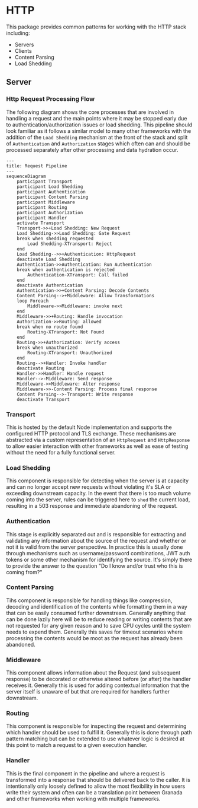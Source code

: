 # HTTP

This package provides common patterns for working with the HTTP stack including:

- Servers
- Clients
- Content Parsing
- Load Shedding

## Server

### Http Request Processing Flow

The following diagram shows the core processes that are involved in handling a request and the main points where it may be stopped early due to authentication/authorization issues or load shedding. This pipeline should look familiar as it follows a similar model to many other frameworks with the addition of the `Load Shedding` mechanism at the front of the stack and split of `Authentication` and `Authorization` stages which often can and should be processed separately after other processing and data hydration occur.

```mermaid
---
title: Request Pipeline
---
sequenceDiagram
    participant Transport
    participant Load Shedding
    participant Authentication
    participant Content Parsing
    participant Middleware
    participant Routing
    participant Authorization
    participant Handler
    activate Transport
    Transport->>+Load Shedding: New Request
    Load Shedding->>Load Shedding: Gate Request
    break when shedding requested
        Load Shedding-XTransport: Reject
    end
    Load Shedding-->>+Authentication: HttpRequest
    deactivate Load Shedding
    Authentication->>Authentication: Run Authentication
    break when authentication is rejected
        Authentication-XTransport: Call failed
    end
    deactivate Authentication
    Authentication->>+Content Parsing: Decode Contents
    Content Parsing-->+Middleware: Allow Transformations
    loop Foreach
        Middleware->>Middleware: invoke next
    end
    Middleware->>+Routing: Handle invocation
    Authorization->>Routing: allowed
    break when no route found
        Routing-XTransport: Not Found
    end
    Routing->>+Authorization: Verify access
    break when unauthorized
        Routing-XTransport: Unauthorized
    end
    Routing-->+Handler: Invoke handler
    deactivate Routing
    Handler->>Handler: Handle request
    Handler-->-Middleware: Send response
    Middleware->>Middleware: Alter response
    Middleware->>-Content Parsing: Process final response
    Content Parsing-->-Transport: Write response
    deactivate Transport
```

### Transport

This is hosted by the default Node implementation and supports the configured HTTP protocol and TLS exchange. These mechanisms are abstracted via a custom representation of an `HttpRequest` and `HttpResponse` to allow easier interaction with other frameworks as well as ease of testing without the need for a fully functional server.

### Load Shedding

This component is responsible for detecting when the server is at capacity and can no longer accept new requests without violating it's SLA or exceeding downstream capacity. In the event that there is too much volume coming into the server, rules can be triggered here to `shed` the current load, resulting in a 503 response and immediate abandoning of the request.

### Authentication

This stage is explicitly separated out and is responsible for extracting and validating any information about the source of the request and whether or not it is valid from the server perspective. In practice this is usually done through mechanisms such as username/password combinations, JWT auth tokens or some other mechanism for identifying the source. It's simply there to provide the answer to the question "Do I know and/or trust who this is coming from?"

### Content Parsing

Tihs component is responsible for handling things like compression, decoding and identification of the contents whlie formatting them in a way that can be easily consumed further downstream. Generally anything that can be done lazily here will be to reduce reading or writing contents that are not requested for any given reason and to save CPU cycles until the system needs to expend them. Generally this saves for timeout scenarios where processing the contents would be moot as the request has already been abandoned.

### Middleware

This component allows information about the Request (and subsequent response) to be decorated or otherwise altered before (or after) the handler receives it. Generally this is used for adding contextual information that the server itself is unaware of but that are required for handlers further downstream.

### Routing

This component is responsible for inspecting the request and determining which handler should be used to fulfill it. Generally this is done through path pattern matching but can be extended to use whatever logic is desired at this point to match a request to a given execution handler.

### Handler

This is the final component in the pipeline and where a request is transformed into a response that should be delivered back to the caller. It is intentionally only loosely defined to allow the most flexibility in how users write their system and often can be a translation point between Granada and other frameworks when working with multiple frameworks.
